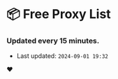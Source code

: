 # :package: Free Proxy List
### Updated every 15 minutes.

- Last updated: `2024-09-01 19:32`

:heart:
